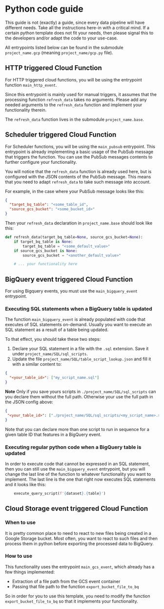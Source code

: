 # Python code guide
This guide is not (exactly) a guide, since every data pipeline will have different needs.
Take all the instructions here-in with a critical mind. If a certain python template does not
fit your needs, then please signal this to the developers and/or adapt the code to your use-case.

All entrypoints listed below can be found in the submodule `project_name.gcp` (meaning `project_name/gcp.py` file).

## HTTP triggered Cloud Function
For HTTP triggered cloud functions, you will be using the entrypoint function `main_http_event`.

Since this entrypoint is mainly used for manual triggers, it assumes that the processing function `refresh_data` takes no arguments.
Please add any needed arguments to the `refresh_data` function and implement your functionality therein.

The `refresh_data` function lives in the submodule `project_name.base`.

## Scheduler triggered Cloud Function

For Scheduler functions, you will be using the `main_pubsub` entrypoint. This entrypoint is already implementing a basic
usage of the PubSub message that triggers the function. You can use the PubSub messages contents to further configure
your functionality.

You will notice that the `refresh_data` function is already used here, but is configured with the JSON contents of the 
PubSub message. This means that you need to adapt `refresh_data` to take such message into account.

For example, in the case where your PubSub message looks like this:
```json
{
  "target_bq_table": "<some_table_id",
  "source_gcs_bucket": "<some_bucket_id>"
}
```

Then your `refresh_data` declaration in `project_name.base` should look like this:
```python
def refresh_data(target_bq_table=None, source_gcs_bucket=None):
    if target_bq_table is None:
        target_bq_table = "<some_default_value>"
    if source_gcs_bucket is None:
        source_gcs_bucket = "<another_default_value>"

    # ... your functionality here
```

## BigQuery event triggered Cloud Function
For using Bigquery events, you must use the `main_bigquery_event` entrypoint.

### Executing SQL statements when a BigQuery table is updated
The function `main_bigquery_event` is already populated with code that executes of SQL statements on-demand.
Usually you want to execute an SQL statement as a result of a table being updated.

To that effect, you should take these two steps:
1. Declare your SQL statement in a file with the `.sql` extension. Save it under `project_name/SQL/sql_scripts`.
2. Update the file `project_name/SQL/table_script_lookup.json` and fill it with a similar content to:
```json
{
  "<your_table_id>": ["my_script_name.sql"]
}
```

 **Note** Only if you save yours scripts in `./project_name/SQL/sql_scripts` can you declare them without the full path.
 Otherwise your use the full path in the JSON config above:
 ````json
{
  "<your_table_id>": ["./project_name/SQL/sql_scripts/<my_script_name>.sql"]
}
````

Note that you can declare more than one script to run in sequence for a given table ID that features in a BigQuery event.

### Executing regular python code when a BigQuery table is updated

In order to execute code that cannot be expressed in an SQL statement, then you can still use the `main_bigquery_event`
entrypoint, but you will change the last line of the function to whatever functionality you want to implement. The last
line is the one that right now executes SQL statements and it looks like this:
```python
    execute_query_script(f'{dataset}.{table}')
```

## Cloud Storage event triggered Cloud Function
### When to use
It is pretty common place to need to react to new files being created in a Google Storage bucket.
Most often, you want to react to such files and then process them in python before exporting the processed data to BigQuery.

### How to use
This functionality uses the entrypoint `main_gcs_event`, which already has a few things implemented:
* Extraction of a file path from the GCS event container
* Passing that file path to the function `export_bucket_file_to_bq`

So in order for you to use this template, you need to modify the function `export_bucket_file_to_bq` so that it implements
your functionality.